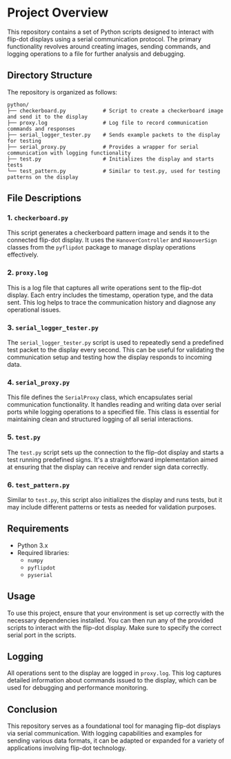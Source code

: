 # Project Overview

This repository contains a set of Python scripts designed to interact with flip-dot displays using a serial communication protocol. The primary functionality revolves around creating images, sending commands, and logging operations to a file for further analysis and debugging.

## Directory Structure

The repository is organized as follows:

```
python/
├── checkerboard.py            # Script to create a checkerboard image and send it to the display
├── proxy.log                  # Log file to record communication commands and responses
├── serial_logger_tester.py    # Sends example packets to the display for testing
├── serial_proxy.py            # Provides a wrapper for serial communication with logging functionality
├── test.py                    # Initializes the display and starts tests
└── test_pattern.py            # Similar to test.py, used for testing patterns on the display
```

## File Descriptions

### 1. `checkerboard.py`
This script generates a checkerboard pattern image and sends it to the connected flip-dot display. It uses the `HanoverController` and `HanoverSign` classes from the `pyflipdot` package to manage display operations effectively.

### 2. `proxy.log`
This is a log file that captures all write operations sent to the flip-dot display. Each entry includes the timestamp, operation type, and the data sent. This log helps to trace the communication history and diagnose any operational issues.

### 3. `serial_logger_tester.py`
The `serial_logger_tester.py` script is used to repeatedly send a predefined test packet to the display every second. This can be useful for validating the communication setup and testing how the display responds to incoming data.

### 4. `serial_proxy.py`
This file defines the `SerialProxy` class, which encapsulates serial communication functionality. It handles reading and writing data over serial ports while logging operations to a specified file. This class is essential for maintaining clean and structured logging of all serial interactions.

### 5. `test.py`
The `test.py` script sets up the connection to the flip-dot display and starts a test running predefined signs. It's a straightforward implementation aimed at ensuring that the display can receive and render sign data correctly.

### 6. `test_pattern.py`
Similar to `test.py`, this script also initializes the display and runs tests, but it may include different patterns or tests as needed for validation purposes.

## Requirements

- Python 3.x
- Required libraries:
  - `numpy`
  - `pyflipdot`
  - `pyserial`
  
## Usage

To use this project, ensure that your environment is set up correctly with the necessary dependencies installed. You can then run any of the provided scripts to interact with the flip-dot display. Make sure to specify the correct serial port in the scripts.

## Logging

All operations sent to the display are logged in `proxy.log`. This log captures detailed information about commands issued to the display, which can be used for debugging and performance monitoring.

## Conclusion

This repository serves as a foundational tool for managing flip-dot displays via serial communication. With logging capabilities and examples for sending various data formats, it can be adapted or expanded for a variety of applications involving flip-dot technology.
